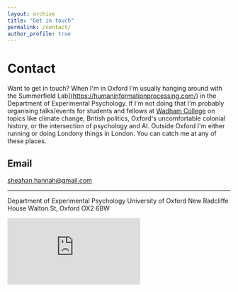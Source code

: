 ```yaml
---
layout: archive
title: "Get in touch"
permalink: /contact/
author_profile: true
---
```



Contact
======
Want to get in touch? When I'm in Oxford I'm usually hanging around with the Summerfield Lab](https://humaninformationprocessing.com/) in the Department of Experimental Psychology. If I'm not doing that I'm probably organising talks/events for students and fellows at [Wadham College](https://www.wadham.ox.ac.uk/about-wadham/wadhams-people/research-associates) on topics like climate change, British politics, Oxford's uncomfortable colonial history, or the intersection of psychology and AI. Outside Oxford I'm either running or doing Londony things in London. You can catch me at any of these places.

Email
------
sheahan.hannah@gmail.com

------
Department of Experimental Psychology
University of Oxford
New Radcliffe House
Walton St, Oxford OX2 6BW

<div class="container-fluid">
	<div id="map-container-google-1" class="z-depth-1-half map-container" style="height: 500px">
	 	<iframe src="https://www.google.com/maps/embed?pb=!1m18!1m12!1m3!1d2469.5168000297544!2d-1.267892084220709!3d51.76015877967752!2m3!1f0!2f0!3f0!3m2!1i1024!2i768!4f13.1!3m3!1m2!1s0x4876c6a0bb9a0715%3A0x93d6559e530b7946!2sNew%20Radcliffe%20House%2C%20Walton%20St%2C%20Oxford%20OX2%206BW!5e0!3m2!1sen!2suk!4v1569075125905!5m2!1sen!2suk" frameborder="0" style="border:0;" allowfullscreen=""></iframe>
	</div>
</div>
